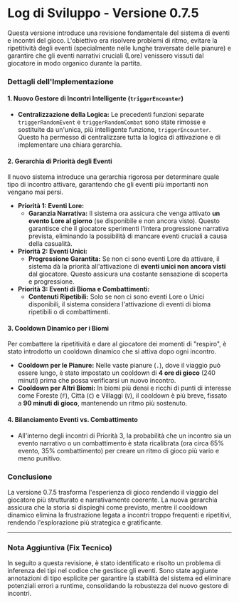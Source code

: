 # Log di Sviluppo - Versione 0.7.5

Questa versione introduce una revisione fondamentale del sistema di eventi e incontri del gioco. L'obiettivo era risolvere problemi di ritmo, evitare la ripetitività degli eventi (specialmente nelle lunghe traversate delle pianure) e garantire che gli eventi narrativi cruciali (Lore) venissero vissuti dal giocatore in modo organico durante la partita.

### Dettagli dell'Implementazione

#### 1. Nuovo Gestore di Incontri Intelligente (`triggerEncounter`)
- **Centralizzazione della Logica:** Le precedenti funzioni separate `triggerRandomEvent` e `triggerRandomCombat` sono state rimosse e sostituite da un'unica, più intelligente funzione, `triggerEncounter`. Questo ha permesso di centralizzare tutta la logica di attivazione e di implementare una chiara gerarchia.

#### 2. Gerarchia di Priorità degli Eventi
Il nuovo sistema introduce una gerarchia rigorosa per determinare quale tipo di incontro attivare, garantendo che gli eventi più importanti non vengano mai persi.

- **Priorità 1: Eventi Lore:**
  - **Garanzia Narrativa:** Il sistema ora assicura che venga attivato **un evento Lore al giorno** (se disponibile e non ancora visto). Questo garantisce che il giocatore sperimenti l'intera progressione narrativa prevista, eliminando la possibilità di mancare eventi cruciali a causa della casualità.
- **Priorità 2: Eventi Unici:**
  - **Progressione Garantita:** Se non ci sono eventi Lore da attivare, il sistema dà la priorità all'attivazione di **eventi unici non ancora visti** dal giocatore. Questo assicura una costante sensazione di scoperta e progressione.
- **Priorità 3: Eventi di Bioma e Combattimenti:**
  - **Contenuti Ripetibili:** Solo se non ci sono eventi Lore o Unici disponibili, il sistema considera l'attivazione di eventi di bioma ripetibili o di combattimenti.

#### 3. Cooldown Dinamico per i Biomi
Per combattere la ripetitività e dare al giocatore dei momenti di "respiro", è stato introdotto un cooldown dinamico che si attiva dopo ogni incontro.

- **Cooldown per le Pianure:** Nelle vaste pianure (`.`), dove il viaggio può essere lungo, è stato impostato un cooldown di **4 ore di gioco** (240 minuti) prima che possa verificarsi un nuovo incontro.
- **Cooldown per Altri Biomi:** In biomi più densi e ricchi di punti di interesse come Foreste (`F`), Città (`C`) e Villaggi (`V`), il cooldown è più breve, fissato a **90 minuti di gioco**, mantenendo un ritmo più sostenuto.

#### 4. Bilanciamento Eventi vs. Combattimento
- All'interno degli incontri di Priorità 3, la probabilità che un incontro sia un evento narrativo o un combattimento è stata ricalibrata (ora circa 65% evento, 35% combattimento) per creare un ritmo di gioco più vario e meno punitivo.

### Conclusione
La versione 0.7.5 trasforma l'esperienza di gioco rendendo il viaggio del giocatore più strutturato e narrativamente coerente. La nuova gerarchia assicura che la storia si dispieghi come previsto, mentre il cooldown dinamico elimina la frustrazione legata a incontri troppo frequenti e ripetitivi, rendendo l'esplorazione più strategica e gratificante.

---

### Nota Aggiuntiva (Fix Tecnico)
In seguito a questa revisione, è stato identificato e risolto un problema di inferenza dei tipi nel codice che gestisce gli eventi. Sono state aggiunte annotazioni di tipo esplicite per garantire la stabilità del sistema ed eliminare potenziali errori a runtime, consolidando la robustezza del nuovo gestore di incontri.